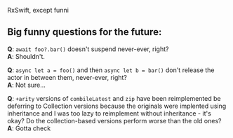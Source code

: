 RxSwift, except funni

## Big funny questions for the future:

**Q**: `await foo?.bar()` doesn't suspend never-ever, right?  
**A**: Shouldn't.

**Q**: `async let a = foo()` and then `async let b = bar()` don't release the actor in between them, never-ever, right?  
**A**: Not sure...

**Q**: `+arity`  versions of `combileLatest` and `zip` have been reimplemented be deferring to Collection versions because the originals were implented using inheritance and I was too lazy to reimplement without inheritance - it's okay? Do the collection-based versions perform worse than the old ones?  
**A**: Gotta check